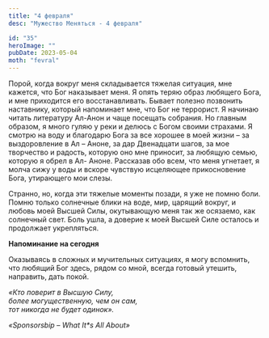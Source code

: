 ```yaml
---
title: "4 февраля"
desc: "Мужество Меняться - 4 февраля"

id: "35"
heroImage: ""
pubDate: 2023-05-04
moth: "fevral"
---
```


Порой, когда вокруг меня складывается тяжелая ситуация, мне кажется, что Бог
наказывает меня. Я опять теряю образ любящего Бога, и мне приходится его
восстанавливать. Бывает полезно позвонить наставнику, который напоминает мне,
что Бог не террорист. Я начинаю читать литературу Ал-Анон и чаще посещать
собрания. Но главным образом, я много гуляю у реки и делюсь с Богом своими
страхами. Я смотрю на воду и благодарю Бога за все хорошее в моей жизни – за
выздоровление в Ал – Аноне, за дар Двенадцати шагов, за мое творчество и
радость, которую оно мне приносит, за любящую семью, которую я обрел в Ал-
Аноне. Рассказав обо всем, что меня угнетает, я молча сижу у воды и вскоре
чувствую исцеляющее прикосновение Бога, утирающего мои слезы.

Странно, но, когда эти тяжелые моменты позади, я уже не помню боли. Помню
только солнечные блики на воде, мир, царящий вокруг, и любовь моей Высшей
Силы, окутывающую меня так же осязаемо, как солнечный свет. Боль ушла, а
доверие к моей Высшей Силе осталось и продолжает укрепляться.

**Напоминание на сегодня**

Оказываясь в сложных и мучительных ситуациях, я могу вспомнить, что любящий
Бог здесь, рядом со мной, всегда готовый утешить, направить, дать покой.

_«Кто поверит в Высшую Силу,_  
_более могущественную, чем он сам,_  
_тот никогда не будет одинок»._

_«Sponsorsbip – What It\*s All About»_
